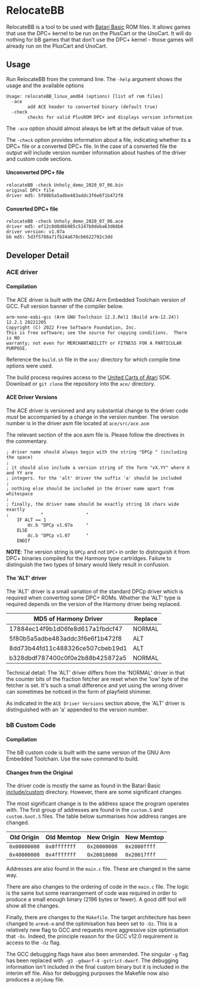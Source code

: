 # RelocateBB

RelocateBB is a tool to be used with [Batari Basic](https://github.com/batari-Basic/batari-Basic) ROM files. It allows games that use the DPC+ kernel to be run on the PlusCart or the UnoCart. It will do nothing for bB games that that don't use the DPC+ kernel - those games will already run on the PlusCart and UnoCart.

## Usage

Run RelocateBB from the command line. The `-help` argument shows the usage and the available options

```
Usage: relocateBB_linux_amd64 (options) [list of rom files]
  -ace
    	add ACE header to converted binary (default true)
  -check
    	checks for valid PlusROM DPC+ and displays version information
```

The `-ace` option should almost always be left at the default value of true.

The `-check` option provides information about a file, indicating whether its a DPC+ file or a converted DPC+ file. In the case of a converted file the output will include version number information about hashes of the driver and custom code sections.

#### Unconverted DPC+ file

```
relocateBB -check Unholy_demo_2020_07_06.bin 
original DPC+ file
driver md5: 5f80b5a5adbe483addc3f6e6f1b472f8
```

#### Converted DPC+ file

```
relocateBB -check Unholy_demo_2020_07_06.ace 
driver md5: ef12c0d0d6b985c5147b9deba63d68b6
driver version: v1.07a
bb md5: 5d3f5788a71fb24a678cb6622702c3dd
```


## Developer Detail

### ACE driver

#### Compilation

The ACE driver is built with the GNU Arm Embedded Toolchain version of GCC. Full version banner of the compiler below.

```
arm-none-eabi-gcc (Arm GNU Toolchain 12.2.Rel1 (Build arm-12.24)) 12.2.1 20221205
Copyright (C) 2022 Free Software Foundation, Inc.
This is free software; see the source for copying conditions.  There is NO
warranty; not even for MERCHANTABILITY or FITNESS FOR A PARTICULAR PURPOSE.
```

Reference the `build.sh` file in the `ace/` directory for which compile time options were used.

The build process requires access to the [United Carts of Atari](https://github.com/Al-Nafuur/United-Carts-of-Atari) SDK. Download or `git clone` the repository into the `ace/` directory.

#### ACE Driver Versions

The ACE driver is versioned and any substantial change to the driver code *must* be accompanied by a change in the version number. The version number is in the driver asm file located at `ace/src/ace.asm`

The relevant section of the ace.asm file is. Please follow the directives in the commentary.

```
; driver name should always begin with the string "DPCp " (including the space)
;
; it should also include a version string of the form "vX.YY" where X and YY are
; integers. for the 'alt' driver the suffix 'a' should be included
;
; nothing else should be included in the driver name apart from whitespace
;
; finally, the driver name should be exactly string 16 chars wide exactly 
;		     "                "
	IF ALT == 1
		dc.b "DPCp v1.07a     "
	ELSE
		dc.b "DPCp v1.07      "
	ENDIf
```

**NOTE**: The version string is `DPCp` and not `DPC+` in order to distinguish it from DPC+ binaries compiled for the Harmony type cartridges. Failure to distinguish the two types of binary would likely result in confusion. 

#### The 'ALT' driver

The 'ALT' driver is a small variation of the standard DPCp driver which is required when converting some DPC+ ROMs. Whether the 'ALT' type is required depends on the version of the Harmony driver being replaced.

| MD5 of Harmony Driver            | Replace |
|----------------------------------|---------|
| 17884ec14f9b1d06fe8d617a1fbdcf47 | NORMAL  |
| 5f80b5a5adbe483addc3f6e6f1b472f8 | ALT     |
| 8dd73b44fd11c488326ce507cbeb19d1 | ALT     |
| b328dbdf787400c0f0e2b88b425872a5 | NORMAL  |

Technical detail: The 'ALT' driver differs from the 'NORMAL' driver in that the counter bits of the fraction fetcher are reset when the 'low' byte of the fetcher is set. It's such a small difference and yet using the wrong driver can sometimes be noticed in the form of playfield shimmer. 

As indicated in the `ACE Driver Versions` section above, the 'ALT' driver is distinguished with an 'a' appended to the version number.

### bB Custom Code

#### Compilation

The bB custom code is built with the same version of the GNU Arm Embedded Toolchain. Use the `make` command
to build.

#### Changes from the Original

The driver code is mostly the same as found in the Batari Basic [include/custom](https://github.com/batari-Basic/batari-Basic/tree/d0b12c1b257156645df5371da48bcbbab7682580/includes/custom) directory. However, there are some significant changes.

The most significant change is to the address space the program operates with. The first group of addresses are found in the `custom.S` and `custom.boot.S` files. The table below summarises how address ranges are changed.

| Old Origin   | Old Memtop   | New Origin   | New Memtop   |
|--------------|--------------|--------------|--------------|
| `0x00000000` | `0x0fffffff` | `0x20000000` | `0x2000ffff` |
| `0x40000000` | `0x4fffffff` | `0x20010000` | `0x20017fff` |

Addresses are also found in the `main.c` file. These are changed in the same way.

There are also changes to the ordering of code in the `main.c` file. The logic is the same but some rearrangement of code was required in order to produce a small enough binary (2196 bytes or fewer). A good diff tool will show all the changes.

Finally, there are changes to the `Makefile`. The target architecture has been changed to `armv6-m` and the optimisation has been set to `-Oz`. This is a relatively new flag to GCC and requests more aggressive size optimisation that `-Os`. Indeed, the principle reason for the GCC v12.0 requirement is access to the `-Oz` flag.

The GCC debugging flags have also been ammended. The singular `-g` flag has been replaced with `-g3 -gdwarf-4` `-gstrict-dwarf`. The debugging information isn't included in the final custom binary but it is included in the interim elf file. Also for debugging purposes the Makefile now also produces a `objdump` file.
